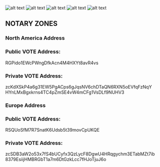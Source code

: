 
![alt text](http://i.imgur.com/h7t7lJ4.png)
![alt text](http://i.imgur.com/JJTkyU7.png)
![alt text](http://i.imgur.com/b0kKZVV.png)
![alt text](http://i.imgur.com/19o65JO.png)
![alt text](http://i.imgur.com/dZytVIY.png)



## NOTARY ZONES

### North America Address
### Public VOTE Address: 

RGPido1EWcPWngDfkAcn4M4HXYt8avR4vs

### Private VOTE Address:

zcKdXSkP4a6g31EW5PgACps6gJqsNV6chDTaQN6RXN5oEVfqFzNqY
HYnLMxBgxkrns4TC4pZmSE4vW4mCFg1VsDLf9NUHV3

### Europe Address
### Public VOTE Address: 

RSQUoSfM7R7SnatK6Udsb5t39movCpUKQE

### Private VOTE Address:

zcSDB3aW2o53x7fS4bUCyfx3QzLycF8DgwU4HRqgychm3ETabMZt7ib
8379EsiijHMBRGbT1a7m6DtGzkLcc7fHJoTjuJ6o
